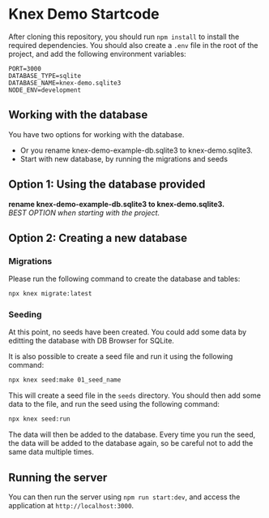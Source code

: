 # Knex Demo Startcode

After cloning this repository, you should run `npm install` to install the required dependencies.
You should also create a `.env` file in the root of the project, and add the following environment variables:

```plaintext
PORT=3000
DATABASE_TYPE=sqlite
DATABASE_NAME=knex-demo.sqlite3
NODE_ENV=development
```

## Working with the database

You have two options for working with the database. 
- Or you rename knex-demo-example-db.sqlite3 to knex-demo.sqlite3.
- Start with new database, by running the migrations and seeds

## Option 1: Using the database provided

**rename knex-demo-example-db.sqlite3 to knex-demo.sqlite3.**  
*BEST OPTION when starting with the project.*

## Option 2: Creating a new database

### Migrations

Please run the following command to create the database and tables:

```bash
npx knex migrate:latest
```

### Seeding

At this point, no seeds have been created. 
You could add some data by editting the database with DB Browser for SQLite.

It is also possible to create a seed file and run it using the following command:

```bash
npx knex seed:make 01_seed_name
```

This will create a seed file in the `seeds` directory. 
You should then add some data to the file, and run the seed using the following command:

```bash
npx knex seed:run
```

The data will then be added to the database.
Every time you run the seed, the data will be added to the database again, so be careful not to add the same data multiple times.


## Running the server

You can then run the server using `npm run start:dev`, and access the application at `http://localhost:3000`.

